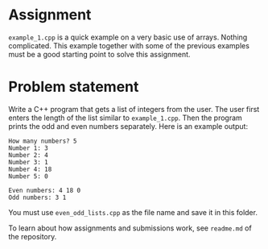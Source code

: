# Assignment
`example_1.cpp` is a quick example on a very basic use of arrays. Nothing complicated. This example together with some of the previous examples must be a good starting point to solve this assignment.

# Problem statement
Write a C++ program that gets a list of integers from the user. The user first enters the length of the list similar to `example_1.cpp`. Then the program prints the odd and even numbers separately. Here is an example output:
    
    How many numbers? 5
    Number 1: 3
    Number 2: 4
    Number 3: 1
    Number 4: 18
    Number 5: 0

    Even numbers: 4 18 0
    Odd numbers: 3 1

You must use `even_odd_lists.cpp` as the file name and save it in this folder.

To learn about how assignments and submissions work, see `readme.md` of the repository.
